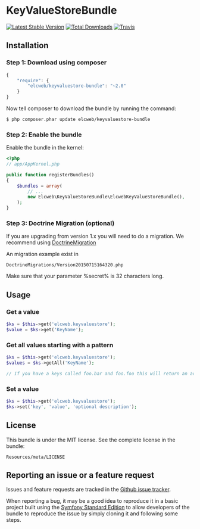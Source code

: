 KeyValueStoreBundle
===================

[![Latest Stable Version](https://poser.pugx.org/elcweb/keyvaluestore-bundle/v/stable.png)](https://packagist.org/packages/elcweb/keyvaluestore-bundle)
[![Total Downloads](https://poser.pugx.org/elcweb/keyvaluestore-bundle/downloads.png)](https://packagist.org/packages/elcweb/keyvaluestore-bundle)
[![Travis](https://travis-ci.org/elcweb/KeyValueStoreBundle.svg)](https://travis-ci.org/elcweb/KeyValueStoreBundle.svg)

Installation
------------

### Step 1: Download using composer

```js
{
    "require": {
        "elcweb/keyvaluestore-bundle": "~2.0"
    }
}
```

Now tell composer to download the bundle by running the command:

``` bash
$ php composer.phar update elcweb/keyvaluestore-bundle
```

### Step 2: Enable the bundle

Enable the bundle in the kernel:

``` php
<?php
// app/AppKernel.php

public function registerBundles()
{
    $bundles = array(
        // ...
        new Elcweb\KeyValueStoreBundle\ElcwebKeyValueStoreBundle(),
    );
}
```

### Step 3: Doctrine Migration (optional)

If you are upgrading from version 1.x you will need to do a migration.
We recommend using [DoctrineMigration](https://github.com/doctrine/DoctrineMigrationsBundle)

An migration example exist in

    DoctrineMigrations/Version20150715164320.php

Make sure that your parameter %secret% is 32 characters long.

Usage
-----
### Get a value
``` php
$ks = $this->get('elcweb.keyvaluestore');
$value = $ks->get('KeyName');
```

### Get all values starting with a pattern
``` php
$ks = $this->get('elcweb.keyvaluestore');
$values = $ks->getAll('KeyName');

// If you have a keys called foo.bar and foo.foo this will return an array with key bar and foo
```

### Set a value
``` php
$ks = $this->get('elcweb.keyvaluestore');
$ks->set('key', 'value', 'optional description');
```

License
-------

This bundle is under the MIT license. See the complete license in the bundle:

    Resources/meta/LICENSE

Reporting an issue or a feature request
---------------------------------------

Issues and feature requests are tracked in the [Github issue tracker](https://github.com/elcweb/KeyValueStoreBundle/issues).

When reporting a bug, it may be a good idea to reproduce it in a basic project
built using the [Symfony Standard Edition](https://github.com/symfony/symfony-standard)
to allow developers of the bundle to reproduce the issue by simply cloning it
and following some steps.
